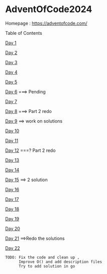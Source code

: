 # AdventOfCode2024

Homepage : https://adventofcode.com/

Table of Contents

[Day 1](/day%201/) 

[Day 2](/day%202/) 

[Day 3](/day%203/)

[Day 4](/day%204/)

[Day 5](/day%205/)

[Day 6](/day%206/)  ===> Pending

[Day 7](/day%207/)

[Day 8](/day%208/) ===> Part 2 redo

[Day 9](/day%209/) ==> work on solutions

[Day 10](/day%2010/)

[Day 11](/day%2011/)

[Day 12](/day%2012/) ===? Part 2 redo

[Day 13](/day%2013/)

[Day 14](/day%2014/)

[Day 15](/day%2015/) ==> 2 solution

[Day 16](/day%2016/)

[Day 17](/day%2017/)

[Day 18](/day%2018/)

[Day 19](/day%2019/)

[Day 20](/day%2020/)

[Day 21](/day%2021/) ==>Redo the solutions

[Day 22](/day%2022/)
```
TODO: Fix the code and clean up , 
      Improve O() and add description files
	  Try to add solution in go